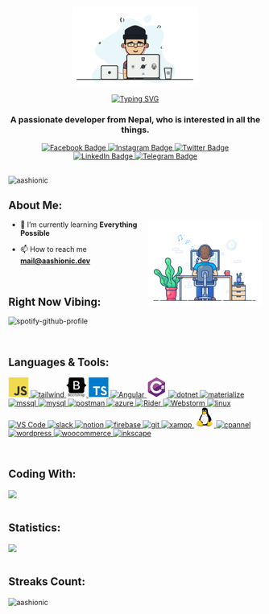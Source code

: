 <br>

<div id="header" align="center">
    <p><img src="head.gif" alt="" width="250"></p>
<a href="https://git.io/typing-svg"><img src="https://readme-typing-svg.demolab.com?font=Poppins&weight=500&size=30&pause=1000&color=0F3546&center=true&vCenter=true&width=435&lines=Hi+%F0%9F%91%8B%2C+I'm+Aashish+Adhikari" alt="Typing SVG" /></a>
    <h3 align="center">A passionate  developer from Nepal, who is interested in all the things.</h3>
</div>

<div align="center" id="profile">
    <a href="https://facebook.com/aashionic">
        <img src="https://img.shields.io/badge/Facebook-blue?style=flat&logo=facebook&logoColor=white"
            alt="Facebook Badge" />
    </a>
    <a href="https://instagram.com/aashionic">
        <img src="https://img.shields.io/badge/Instagram-critical?style=flat&logo=instagram&logoColor=white"
            alt="Instagram Badge" />
    </a>
    <a href="https://twitter.com/aashionic">
        <img src="https://img.shields.io/badge/Twitter-blue?style=flat&logo=twitter&logoColor=white"
            alt="Twitter Badge" />
    </a>
</div>

<div align="center" id="profile">
    <a href="https://linkedin.com/in/aashionic">
        <img src="https://img.shields.io/badge/LinkedIn-blue?style=flat&logo=linkedin&logoColor=white"
            alt="LinkedIn Badge" />
    </a>
    </a>
    <a href="https://t.me/aashionic">
        <img src="https://img.shields.io/badge/Telegram-blue?style=flat&logo=telegram&logoColor=white"
            alt="Telegram Badge" />
    </a>
</div>
<br>

<p align="left"> <img src="https://komarev.com/ghpvc/?username=aashionic&label=Profile%20views&color=0eb48b&style=flat"
        alt="aashionic" /> </p>

<h2> About Me:</h2>
<img align="right" alt="aashish adhikari coding" width="45%" src="code.gif">

- 🌱 I’m currently learning **Everything Possible**

- 📫 How to reach me **mail@aashionic.dev**

<br>
<h2>Right Now Vibing:</h2>

![spotify-github-profile](https://spotify-github-profile.vercel.app/api/view?uid=317oei7lq5arwp4civox6qmppzsa&cover_image=true&theme=natemoo-re&bar_color=53b14f&bar_color_cover=false)

<br>

<h2 align="left">Languages & Tools: </h2>
<p align="left">
    <a href="#" target="_blank" rel="noreferrer"> <img
            src="https://raw.githubusercontent.com/devicons/devicon/master/icons/javascript/javascript-original.svg"
            alt="javascript" width="40" /> </a>
    <a href="#" target="_blank" rel="noreferrer"> <img
            src="https://www.vectorlogo.zone/logos/tailwindcss/tailwindcss-icon.svg" alt="tailwind" width="40" /> </a>
    <a href="#" target="_blank" rel="noreferrer"> <img
            src="https://raw.githubusercontent.com/devicons/devicon/master/icons/bootstrap/bootstrap-plain-wordmark.svg"
            alt="bootstrap" width="40" /> </a>
    <a href="#" target="_blank" rel="noreferrer"> <img
            src="https://raw.githubusercontent.com/devicons/devicon/master/icons/typescript/typescript-original.svg"
            alt="typescript" width="40" /> </a>
     <a href="#" target="_blank" rel="noreferrer"> <img
            src="https://upload.wikimedia.org/wikipedia/commons/c/cf/Angular_full_color_logo.svg"
            alt="Angular" width="45" /> </a>
    <a href="#" target="_blank" rel="noreferrer"> <img
            src="https://raw.githubusercontent.com/devicons/devicon/master/icons/csharp/csharp-original.svg"
            alt="csharp" width="40" /> </a>
    <a href="#" target="_blank" rel="noreferrer"> <img
            src="https://upload.wikimedia.org/wikipedia/commons/e/ee/.NET_Core_Logo.svg"
            alt="dotnet" width="40" height="40" /> </a>
    <a href="#" target="_blank" rel="noreferrer"> <img
            src="https://raw.githubusercontent.com/prplx/svg-logos/5585531d45d294869c4eaab4d7cf2e9c167710a9/svg/materialize.svg"
            alt="materialize" width="50" /> </a>
    <a href="#" target="_blank" rel="noreferrer"> <img
            src="https://www.svgrepo.com/show/303229/microsoft-sql-server-logo.svg" alt="mssql" width="50"  /> </a>
            <a href="#" target="_blank" rel="noreferrer"> <img
            src="https://upload.wikimedia.org/wikipedia/commons/9/93/MongoDB_Logo.svg"
            alt="mysql" width="50"  /> </a>
    <a href="#" target="_blank" rel="noreferrer"> <img
            src="https://www.vectorlogo.zone/logos/getpostman/getpostman-icon.svg" alt="postman" width="40" /> </a>
    <a href="#" target="_blank" rel="noreferrer"> <img
            src="https://www.vectorlogo.zone/logos/microsoft_azure/microsoft_azure-icon.svg" alt="azure" width="40" />
    </a>
      <a href="#" target="_blank" rel="noreferrer"> <img
            src="https://upload.wikimedia.org/wikipedia/commons/6/6e/JetBrains_Rider_Icon.svg" alt="Rider"
            width="40" /> </a>
      <a href="#" target="_blank" rel="noreferrer"> <img
            src="https://upload.wikimedia.org/wikipedia/commons/c/c0/WebStorm_Icon.svg" alt="Webstorm"
            width="40" /> </a>
    <a href="#" target="_blank" rel="noreferrer"> <img
            src="https://cdn.worldvectorlogo.com/logos/visual-studio-2013.svg" alt="linux" width="40" /> </a>
    <a href="#" target="_blank" rel="noreferrer"> <img
            src="https://upload.wikimedia.org/wikipedia/commons/9/9a/Visual_Studio_Code_1.35_icon.svg" alt="VS Code"
            width="40" /> </a>
    <a href="#" target="_blank" rel="noreferrer"> <img src="https://cdn.worldvectorlogo.com/logos/slack-1.svg"
            alt="slack" width="40" /> </a>
    <a href="#" target="_blank" rel="noreferrer"> <img src="https://cdn.worldvectorlogo.com/logos/notion-logo-1.svg"
            alt="notion" width="40" /> </a>
    <a href="#" target="_blank" rel="noreferrer"> <img
            src="https://www.vectorlogo.zone/logos/firebase/firebase-icon.svg" alt="firebase" width="40" height="40" />
    </a>
    <a href="#" target="_blank" rel="noreferrer"> <img src="https://www.vectorlogo.zone/logos/git-scm/git-scm-icon.svg"
            alt="git" width="40" />
    </a>
    <a href="#" target="_blank" rel="noreferrer"> <img src="https://cdn.worldvectorlogo.com/logos/xampp.svg" alt="xampp"
            width="40" />
    </a>
    <a href="#" target="_blank" rel="noreferrer"> <img
            src="https://raw.githubusercontent.com/devicons/devicon/master/icons/linux/linux-original.svg" alt="linux"
            width="40" /> </a>
    <a href="#" target="_blank" rel="noreferrer"> <img src="https://cpanel.net/wp-content/themes/cPbase/assets/img/logos/cPanel_orange.svg"
            alt="cpannel" width="70" /> </a>
    <a href="#" target="_blank" rel="noreferrer"> <img src="https://cdn.worldvectorlogo.com/logos/wordpress-blue.svg"
            alt="wordpress" width="40" /> </a>
    <a href="#" target="_blank" rel="noreferrer"> <img src="https://cdn.worldvectorlogo.com/logos/woocommerce-1.svg"
            alt="woocommerce" width="50" /> </a>
    <a href="#" target="_blank" rel="noreferrer"> <img src="https://upload.wikimedia.org/wikipedia/commons/0/0e/Inkscape_logo_2.svg"
            alt="inkscape" width="40" /> </a>
    
    
</p>
<br>

<h2>
    </> Coding With: </h2>
<a href="https://github.com/aashionic/github-readme-stats">
    <img align="center"
        src="https://aashionic-github-stats.vercel.app/api/top-langs/?username=aashionic&theme=buefy&count_private=true&show_icons=true&border_radius=10" /></a>
<br>
<br>
<h2> Statistics: </h2>
<a href="https://github.com/aashionic/github-readme-stats"><img align="center"
        src="https://aashionic-github-stats.vercel.app/api?username=aashionic&show_icons=true&include_all_commits=true&theme=buefy&count_private=true&hide=issues&border_radius=10" /></a>
<br>
<br>
<h2> Streaks Count: </h2>
<p><img align="center" src="https://github-readme-streak-stats.herokuapp.com/?user=aashionic&theme=default&hide_border=false&border_radius=5.1&locale=en&date_format=&mode=daily" alt="aashionic" /></p>
